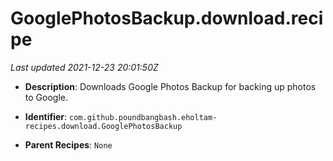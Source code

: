 # GooglePhotosBackup.download.recipe

_Last updated 2021-12-23 20:01:50Z_

- **Description**: Downloads Google Photos Backup for backing up photos to Google.

- **Identifier**: `com.github.poundbangbash.eholtam-recipes.download.GooglePhotosBackup`

- **Parent Recipes**: `None`
